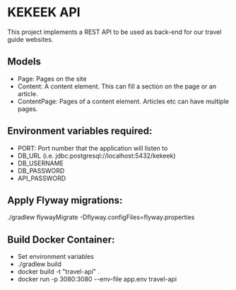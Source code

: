 # KEKEEK API
This project implements a REST API to be used as back-end for our travel guide websites. 

Models
--
- Page: Pages on the site
- Content: A content element. This can fill a section on the page or an article. 
- ContentPage: Pages of a content element. Articles etc can have multiple pages.

Environment variables required:
--
- PORT: Port number that the application will listen to
- DB_URL (i.e. jdbc:postgresql://localhost:5432/kekeek)
- DB_USERNAME
- DB_PASSWORD
- API_PASSWORD

Apply Flyway migrations:
--
./gradlew flywayMigrate -Dflyway.configFiles=flyway.properties

Build Docker Container:
--
- Set environment variables
- ./gradlew build
- docker build -t "travel-api" .
- docker run -p 3080:3080 --env-file app.env travel-api
